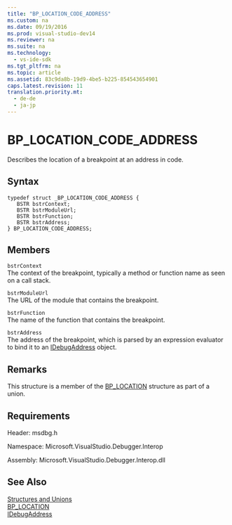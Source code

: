 ```yaml
---
title: "BP_LOCATION_CODE_ADDRESS"
ms.custom: na
ms.date: 09/19/2016
ms.prod: visual-studio-dev14
ms.reviewer: na
ms.suite: na
ms.technology: 
  - vs-ide-sdk
ms.tgt_pltfrm: na
ms.topic: article
ms.assetid: 83c9da8b-19d9-4be5-b225-854543654901
caps.latest.revision: 11
translation.priority.mt: 
  - de-de
  - ja-jp
---
```

# BP_LOCATION_CODE_ADDRESS
Describes the location of a breakpoint at an address in code.  
  
## Syntax  
  
```cpp#  
typedef struct _BP_LOCATION_CODE_ADDRESS {   
   BSTR bstrContext;  
   BSTR bstrModuleUrl;  
   BSTR bstrFunction;  
   BSTR bstrAddress;  
} BP_LOCATION_CODE_ADDRESS;  
```  
  
## Members  
 `bstrContext`  
 The context of the breakpoint, typically a method or function name as seen on a call stack.  
  
 `bstrModuleUrl`  
 The URL of the module that contains the breakpoint.  
  
 `bstrFunction`  
 The name of the function that contains the breakpoint.  
  
 `bstrAddress`  
 The address of the breakpoint, which is parsed by an expression evaluator to bind it to an [IDebugAddress](../vs140/IDebugAddress.md) object.  
  
## Remarks  
 This structure is a member of the [BP_LOCATION](../vs140/BP_LOCATION.md) structure as part of a union.  
  
## Requirements  
 Header: msdbg.h  
  
 Namespace: Microsoft.VisualStudio.Debugger.Interop  
  
 Assembly: Microsoft.VisualStudio.Debugger.Interop.dll  
  
## See Also  
 [Structures and Unions](../vs140/Structures-and-Unions.md)   
 [BP_LOCATION](../vs140/BP_LOCATION.md)   
 [IDebugAddress](../vs140/IDebugAddress.md)